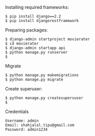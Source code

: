 

Installing required frameworks:
```
$ pip install django==2.2
$ pip install djangorestframework
```

Preparing packages:
```
$ django-admin startproject movierater
$ cd movierater
$ django-admin startapp api
$ python manage.py runserver
$ 
```

Migrate
```
$ python manage.py makemigrations
$ python manage.py migrate
```

Create superuser:
```
$ python manage.py createsupersuser
$ 
```

Credentials
```
Username: admin
Email: shahjalal.tipu@gmail.com
Password: admin1234 
```